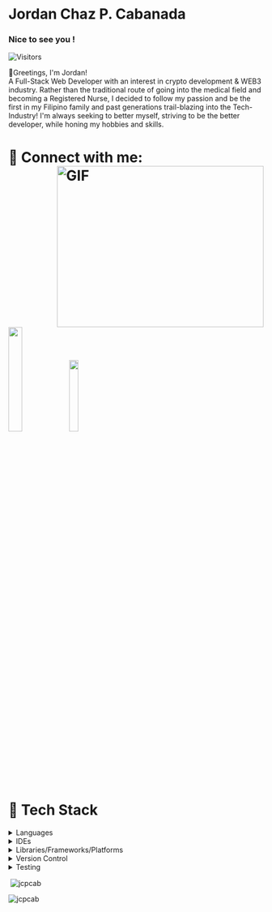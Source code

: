# Jordan Chaz P. Cabanada
### Nice to see you ! &nbsp; 
![Visitors](https://api.visitorbadge.io/api/visitors?path=https%3A%2F%2Fgithub.com%2Fjcpcab%2Fjcpcab%2Fblob%2Fmain%2FREADME.md&label=VISITORS&countColor=%23263759)

👋Greetings, I'm Jordan! </br>
    A Full-Stack Web Developer with an interest in crypto development & WEB3 industry. Rather than the traditional route of going into the medical field and becoming a Registered Nurse, I decided to follow my passion and be the first in my Filipino family and past generations trail-blazing into the Tech-Industry! I'm always seeking to better myself, striving to be the better developer, while honing my hobbies and skills.</br>


# 📮 Connect with me: <img align="right" alt="GIF" src="https://i.imgur.com/WnGdIGh.gif" width="408" height="318" />
 
 <a href="https://linkedin.com/in/jcpcabanada"><img src="https://img.shields.io/badge/-LinkedIn-0e76a8?style=flat-square&logo=Linkedin&logoColor=white" width=23%/></a> 
 <a href="mailto:jcpcabanada@gmail.com"><img src="https://img.shields.io/badge/Gmail-D14836?style=for-the-badge&logo=gmail&logoColor=white" width=19%/></a>
 

# 🧰 Tech Stack

<details>
  <summary>Languages</summary>
  <img align="center" src="https://img.shields.io/badge/css3-%231572B6.svg?style=for-the-badge&logo=css3&logoColor=white" alt="CSS3"   width=11% />
  <img align="center" src="https://img.shields.io/badge/html5-%23E34F26.svg?style=for-the-badge&logo=html5&logoColor=white" alt="HTML5"   width=12% />
 <img align="center" src="https://img.shields.io/badge/javascript-%23323330.svg?style=for-the-                        badge&logo=javascript&logoColor=%23F7DF1E" alt="JavaScript"  width=15% />
</details>
   
<details>
  <summary>IDEs</summary>
  <img align="center" src="https://img.shields.io/badge/IntelliJIDEA-000000.svg?style=for-the-badge&logo=intellij-idea&logoColor=white" alt="IntelliJIDEA"   width=20% />
    <img align="center" src="https://img.shields.io/badge/Visual%20Studio%20Code-0078d7.svg?style=for-the-badge&logo=visual-studio-code&logoColor=white" alt="VS Code"  width=25% /></br>
    <img align="center" src="https://img.shields.io/badge/CodePen-white?style=for-the-badge&logo=codepen&logoColor=black" alt="CodePen"  width=14% />
</details>

<details>
  <summary>Libraries/Frameworks/Platforms</summary>
  <img align="center" src="https://img.shields.io/badge/express.js-%23404d59.svg?style=for-the-badge&logo=express&logoColor=%2361DAFB" alt="Express.js" height=8%  width=15% />
  <img align="center" src="https://img.shields.io/badge/JWT-black?style=for-the-badge&logo=JSON%20web%20tokens" alt="JWT" height=8%  width=10% />
  <img align="center" src="https://img.shields.io/badge/NPM-%23000000.svg?style=for-the-badge&logo=npm&logoColor=white" alt="NPM" height=8%  width=10% />
  <img align="center" src="https://img.shields.io/badge/node.js-6DA55F?style=for-the-badge&logo=node.js&logoColor=white" alt="node.js" height=8%  width=13% />
  <img align="center" src="https://img.shields.io/badge/react-%2320232a.svg?style=for-the-badge&logo=react&logoColor=%2361DAFB" alt="React" height=8%  width=12% />
  <img align="center" src="https://img.shields.io/badge/React_Router-CA4245?style=for-the-badge&logo=react-router&logoColor=white" alt="React Router" height=8%  width=16% />
  <img align="center" src="https://img.shields.io/badge/redux-%23593d88.svg?style=for-the-badge&logo=redux&logoColor=white" alt="Redux" height=8%  width=12% />
  <img align="center" src="https://img.shields.io/badge/styled--components-DB7093?style=for-the-badge&logo=styled-components&logoColor=white" alt="Styled Components" height=8%  width=20% />
</details>
  
<details>
  <summary>Version Control</summary>
    <img align="center" src="https://img.shields.io/badge/git-%23F05033.svg?style=for-the-badge&logo=git&logoColor=white" alt="Git" height=8%  width=10% />
    <img align="center" src="https://img.shields.io/badge/github-%23121011.svg?style=for-the-badge&logo=github&logoColor=white" alt="GitHub" height=8%  width=13% />
</details>

<details>
  <summary>Testing</summary>
    <img align="center" src="https://img.shields.io/badge/-cypress-%23E5E5E5?style=for-the-badge&logo=cypress&logoColor=058a5e" alt="cypress" height=8%  width=15% />
    <img align="center" src="https://img.shields.io/badge/-jest-%23C21325?style=for-the-badge&logo=jest&logoColor=white" alt="Jest" height=8%  width=11% />
</details>





<p>&nbsp;<img align="center" src="https://github-readme-stats.vercel.app/api?username=jcpcab&show_icons=true&theme=dark&locale=en" alt="jcpcab" /></p>

<p><img align="center" src="https://github-readme-streak-stats.herokuapp.com/?user=jcpcab&theme=dark" alt="jcpcab" /></p>
